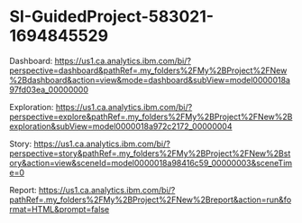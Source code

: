 # SI-GuidedProject-583021-1694845529
Dashboard: https://us1.ca.analytics.ibm.com/bi/?perspective=dashboard&pathRef=.my_folders%2FMy%2BProject%2FNew%2Bdashboard&action=view&mode=dashboard&subView=model0000018a97fd03ea_00000000

Exploration: https://us1.ca.analytics.ibm.com/bi/?perspective=explore&pathRef=.my_folders%2FMy%2BProject%2FNew%2Bexploration&subView=model0000018a972c2172_00000004

Story: https://us1.ca.analytics.ibm.com/bi/?perspective=story&pathRef=.my_folders%2FMy%2BProject%2FNew%2Bstory&action=view&sceneId=model0000018a98416c59_00000003&sceneTime=0

Report: https://us1.ca.analytics.ibm.com/bi/?pathRef=.my_folders%2FMy%2BProject%2FNew%2Breport&action=run&format=HTML&prompt=false
